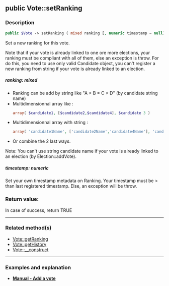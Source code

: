 ## public Vote::setRanking

### Description    

```php
public $Vote -> setRanking ( mixed ranking [, numeric timestamp = null] ) : bool
```

Set a new ranking for this vote.

Note that if your vote is already linked to one ore more elections, your ranking must be compliant with all of them, else an exception is throw. For do this, you need to use only valid Candidate object, you can't register a new ranking from string if your vote is already linked to an election.    


##### **ranking:** *mixed*   
* Ranking can be add by string like "A > B = C > D" (by candidate string name)
* Multidimensionnal array like :
   ```php
   array( $candidate1, [$candidate2,$candidate4], $candidate 3 )
   ```
* Multidimensionnal array with string :
   ```php
   array( 'candidate1Name', ['candidate2Name','candidate4Name'], 'candidate3Name' )
   ```
* Or combine the 2 last ways.

Note: You can't use string candidate name if your vote is already linked to an election (by Election::addVote).    



##### **timestamp:** *numeric*   
Set your own timestamp metadata on Ranking. Your timestamp must be > than last registered timestamp. Else, an exception will be throw.    



### Return value:   

In case of success, return TRUE


---------------------------------------

### Related method(s)      

* [Vote::getRanking](../Vote%20Class/public%20Vote--getRanking.md)    
* [Vote::getHistory](../Vote%20Class/public%20Vote--getHistory.md)    
* [Vote::__construct](../Vote%20Class/public%20Vote--__construct.md)    

---------------------------------------

### Examples and explanation

* **[Manual - Add a vote](https://github.com/julien-boudry/Condorcet/wiki/II-%23-B.-Vote-management-%23-1.-Add-Vote)**    
